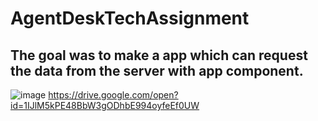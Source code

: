 # AgentDeskTechAssignment
## The goal was to make a app which can request the data from the server with app component.
![image](https://drive.google.com/uc?export=view&id=<1IJlM5kPE48BbW3gODhbE994oyfeEf0UW>)
https://drive.google.com/open?id=1IJlM5kPE48BbW3gODhbE994oyfeEf0UW
